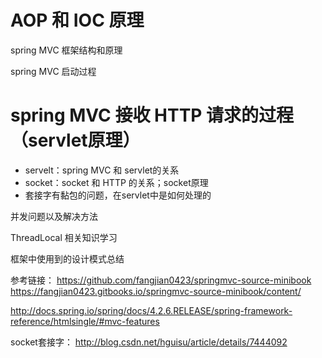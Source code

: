 
# AOP 和 IOC 原理

spring MVC 框架结构和原理

spring MVC 启动过程

# spring MVC 接收 HTTP 请求的过程（servlet原理）
* servelt：spring MVC 和 servlet的关系
* socket：socket 和 HTTP 的关系；socket原理
* 套接字有黏包的问题，在servlet中是如何处理的

并发问题以及解决方法

ThreadLocal 相关知识学习

框架中使用到的设计模式总结







参考链接：
https://github.com/fangjian0423/springmvc-source-minibook
https://fangjian0423.gitbooks.io/springmvc-source-minibook/content/

http://docs.spring.io/spring/docs/4.2.6.RELEASE/spring-framework-reference/htmlsingle/#mvc-features

socket套接字：
http://blog.csdn.net/hguisu/article/details/7444092
